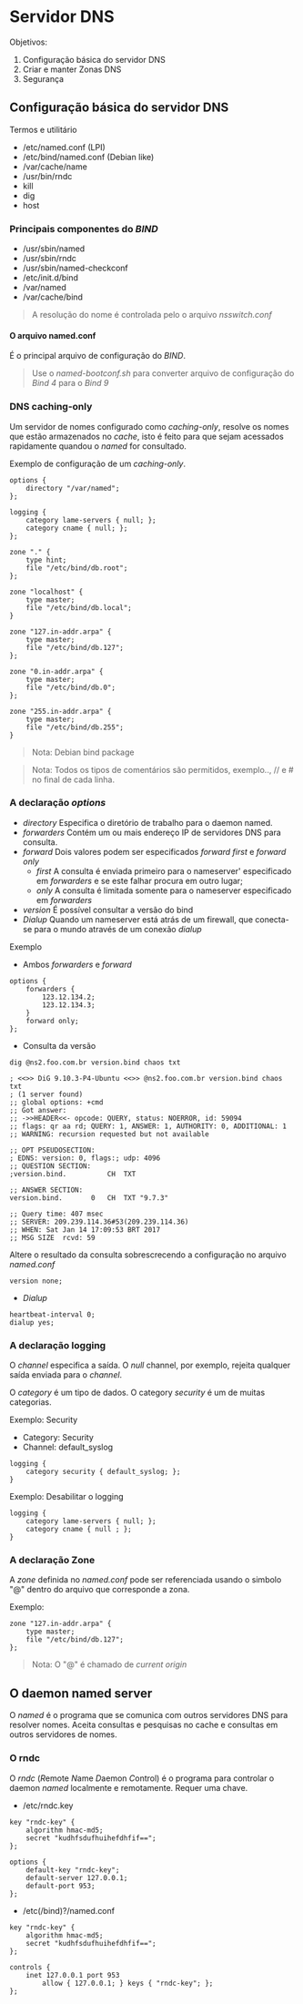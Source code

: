 # Servidor DNS

Objetivos:

1. Configuração básica do servidor DNS
2. Criar e manter Zonas DNS
3. Segurança

## Configuração básica do servidor DNS

Termos e utilitário

+ /etc/named.conf  (LPI)
+ /etc/bind/named.conf (Debian like)
+ /var/cache/name
+ /usr/bin/rndc
+ kill
+ dig
+ host

### Principais componentes do *_BIND_*

+ /usr/sbin/named
+ /usr/sbin/rndc
+ /usr/sbin/named-checkconf
+ /etc/init.d/bind
+ /var/named
+ /var/cache/bind

> A resolução do nome é controlada pelo o arquivo _nsswitch.conf_

#### O arquivo named.conf

É o principal arquivo de configuração do _BIND_.

> Use o *_named-bootconf.sh_* para converter arquivo de configuração do _Bind 4_ para o _Bind 9_

### DNS caching-only

Um servidor de nomes configurado como _caching-only_, resolve os nomes que estão armazenados no _cache_, isto é feito para que sejam acessados rapidamente quandou o _named_ for consultado.

Exemplo de configuração de um *_caching-only_*.

```text
options {
    directory "/var/named";
};

logging {
    category lame-servers { null; };
    category cname { null; };
};

zone "." {
    type hint;
    file "/etc/bind/db.root";
};

zone "localhost" {
    type master;
    file "/etc/bind/db.local";
}

zone "127.in-addr.arpa" {
    type master;
    file "/etc/bind/db.127";
};

zone "0.in-addr.arpa" {
    type master;
    file "/etc/bind/db.0";
};

zone "255.in-addr.arpa" {
    type master;
    file "/etc/bind/db.255";
}
```

> Nota: Debian bind package

> Nota: Todos os tipos de comentários são permitidos, exemplo.., // e # no final de cada linha.

### A declaração *_options_*

+ *_directory_*  Especifica o diretório de trabalho para o daemon named.
+ *_forwarders_* Contém um ou mais endereço IP de servidores DNS para consulta.
+ *_forward_* Dois valores podem ser especificados _forward first_ e _forward only_
    + _first_ A consulta é enviada primeiro para o nameserver' especificado em *forwarders* e se este falhar procura em outro lugar;
    + _only_ A consulta é limitada somente para o nameserver especificado em *forwarders*
+ *_version_* É possível consultar a versão do bind
+ *_Dialup_* Quando um nameserver está atrás de um firewall, que conecta-se para o mundo através de um conexão _dialup_

Exemplo

+ Ambos *_forwarders_* e *_forward_*

```text
options {
    forwarders {
        123.12.134.2;
        123.12.134.3;
    }
    forward only;
};
```

+ Consulta da versão

```text
dig @ns2.foo.com.br version.bind chaos txt

; <<>> DiG 9.10.3-P4-Ubuntu <<>> @ns2.foo.com.br version.bind chaos txt
; (1 server found)
;; global options: +cmd
;; Got answer:
;; ->>HEADER<<- opcode: QUERY, status: NOERROR, id: 59094
;; flags: qr aa rd; QUERY: 1, ANSWER: 1, AUTHORITY: 0, ADDITIONAL: 1
;; WARNING: recursion requested but not available

;; OPT PSEUDOSECTION:
; EDNS: version: 0, flags:; udp: 4096
;; QUESTION SECTION:
;version.bind.			CH	TXT

;; ANSWER SECTION:
version.bind.		0	CH	TXT	"9.7.3"

;; Query time: 407 msec
;; SERVER: 209.239.114.36#53(209.239.114.36)
;; WHEN: Sat Jan 14 17:09:53 BRT 2017
;; MSG SIZE  rcvd: 59
```

Altere o resultado da consulta sobrescrecendo a configuração no arquivo *_named.conf_*

```text
version none;
```

+ *_Dialup_*

```text
heartbeat-interval 0;
dialup yes;
```

### A declaração logging

O _channel_ especifica a saída. O _null_ channel, por exemplo, rejeita qualquer saída enviada para o _channel_.

O _category_ é um tipo de dados. O category _security_ é um de muitas categorias. 

Exemplo: Security

+ Category: Security
+ Channel: default_syslog

```text
logging { 
    category security { default_syslog; };
}
```

Exemplo: Desabilitar o logging

```text
logging {
    category lame-servers { null; };
    category cname { null ; };
}
```

### A declaração Zone

A _zone_ definida no _named.conf_ pode ser referenciada usando o simbolo "@" dentro do arquivo que corresponde a zona.

Exemplo:

```text
zone "127.in-addr.arpa" {
    type master;
    file "/etc/bind/db.127";
};
```

> Nota: O "@" é chamado de *_current origin_*


## O daemon named server

O _named_ é o programa que se comunica com outros servidores DNS para resolver nomes. Aceita consultas e pesquisas no cache e consultas em outros servidores de nomes.

### O rndc

O *_rndc_*  (*R*emote *N*ame *D*aemon *C*ontrol) é o programa para controlar o daemon *_named_* localmente e remotamente. Requer uma chave.

+ /etc/rndc.key

```text
key "rndc-key" {
    algorithm hmac-md5;
    secret "kudhfsdufhuihefdhfif==";
};

options {
    default-key "rndc-key";
    default-server 127.0.0.1;
    default-port 953;
};
```

+ /etc(/bind)?/named.conf

```text
key "rndc-key" {
    algorithm hmac-md5;
    secret "kudhfsdufhuihefdhfif==";
};

controls {
    inet 127.0.0.1 port 953
        allow { 127.0.0.1; } keys { "rndc-key"; };
};
```




